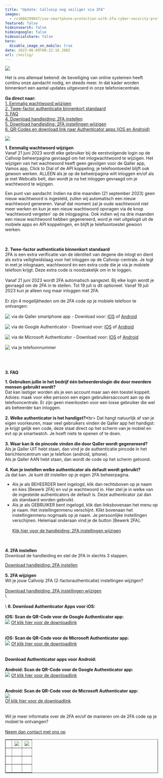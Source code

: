 ```yaml
---
title: "Update: Callvoip nog veiliger via 2FA"
images:
  - /v1686299047/use-smartphone-protection-with-2fa-cyber-security-protects-database-internet-online-personal-online-privacy-encrypted-data.jpg
featured: false
hideinsearch: false
hideingoogle: false
hidesocialshare: false
hero:
  disable_image_on_mobile: true
date: 2023-06-09T08:22:16.298Z
url: /veilig/
---
```

![](https://res.cloudinary.com/callvoip/image/upload/v1686299047/use-smartphone-protection-with-2fa-cyber-security-protects-database-internet-online-personal-online-privacy-encrypted-data.jpg)

Het is ons allemaal bekend: de beveiliging van online systemen heeft continu onze aandacht nodig, en steeds meer. In dat kader worden binnenkort een aantal updates uitgevoerd in onze telefoniecentrale.<br><br><b>Ga direct naar:</b><br><a href="#1">1. Eenmalig wachtwoord wijzigen</a><br><a href="#2">2. Twee-factor authenticatie binnenkort standaard</a><br><a href="#3">3. FAQ</a><br><a href="https://www.callvoip.nl/ondersteuning/algemeen/2fa-handleiding/" target="_blank">4. Download handleiding: 2FA instellen</a><br><a href="https://www.callvoip.nl/ondersteuning/algemeen/2fa-wijzgen/" target="_blank">5. Download handleiding: 2FA instellingen wijzigen</a><br><a href="#6">6. QR-Codes en download link naar Authenticator apps (iOS en Android)</a>

![](https://res.cloudinary.com/callvoip/image/upload/v1686299047/2fa.png)

<div id="1"><b>1. Eenmalig wachtwoord wijzigen</b></div>
Vanaf 21 juni 2023 wordt elke gebruiker bij de eerstvolgende login op de Callvoip beheerpagina gevraagd om het inlogwachtwoord te wijzigen. 
Het wijzigen van het wachtwoord heeft geen gevolgen voor de Qaller app, Vamos app, Click to Dial of de API koppeling; je telefoontoestel blijft ook gewoon werken. 
ALLEEN als je op de beheerpagina wilt inloggen en/of als je met Webcalls belt, dan wordt je na het inloggen gevraagd om je wachtwoord te wijzigen. 

Een punt van aandacht: Indien na drie maanden (21 september 2023) geen nieuw wachtwoord is ingesteld, zullen wij automatisch een nieuw wachtwoord genereren. Vanaf dat moment zal je oude wachtwoord niet meer werken en kun je een nieuw wachtwoord opvragen via de knop 'wachtwoord vergeten' op de inlogpagina. Ook indien wij na drie maanden een nieuw wachtwoord hebben gegenereerd, word je niet uitgelogd uit de mobiele apps en API koppelingen, en blijft je telefoontoestel gewoon werken. 

<div id="2"><br></div><br>
<b>2. Twee-factor authenticatie binnenkort standaard</b>
<br>
2FA is een extra verificatie van de identiteit van degene die inlogt en dient als extra veiligheidslaag voor het inloggen op de Callvoip-centrale. Je logt in met je inlognaam, wachtwoord én een extra code die je via je mobiele telefoon krijgt. Deze extra code is noodzakelijk om in te loggen.
<br><br>
Vanaf 21 juni 2023 wordt 2FA automatisch aangezet. Bij elke login wordt je gevraagd om de 2FA in te stellen. Tot 19 juli is dit optioneel. Vanaf 19 juli 2023 kun je alleen nog maar inloggen met 2FA.
<br><br>
Er zijn 4 mogelijkheden om de 2FA code op je mobiele telefoon te ontvangen:
<br><br>
<img src="https://res.cloudinary.com/callvoip/image/upload/v1686299047/qaller2fa.png" style="float:left; margin-right:5px;">via de Qaller smartphone app -  Download voor: <a href="https://apps.apple.com/nl/app/qaller/id1140548146">IOS</a> of <a href="https://play.google.com/store/apps/details?id=com.digifoon.qaller&hl=nl&pli=1">Android</a><br><br>
<img src="https://res.cloudinary.com/callvoip/image/upload/v1686299047/googleauth2.png" style="float:left; margin-right:5px;">via de Google Authenticator -  Download voor: <a href="https://apps.apple.com/us/app/google-authenticator/id388497605">IOS</a> of <a href="https://play.google.com/store/apps/details?id=com.google.android.apps.authenticator2&hl=en&gl=US">Android</a><br><br>
<img src="https://res.cloudinary.com/callvoip/image/upload/v1686299047/micro2fa.png" style="float:left; margin-right:5px;">via de Microsoft Authenticator -  Download voor: <a href="https://apps.apple.com/us/app/microsoft-authenticator/id983156458">IOS</a> of <a href="https://play.google.com/store/apps/details?id=com.azure.authenticator&hl=en&gl=US">Android</a><br><br>
<img src="https://res.cloudinary.com/callvoip/image/upload/v1686299047/phone2fa.png" style="float:left; margin-right:5px;">via je telefoonnummer<div id="3"><br></div>
<br><br>

<b>3. FAQ</b>
<br>

<b>1. Gebruiken jullie in het bedrijf één beheerderslogin die door meerdere mensen gebruikt wordt?</b><br>
   Dat kan lastiger worden als je een account maar aan één toestel koppelt.<br>
   Advies: maak voor elke persoon een eigen gebruikersaccount aan op de telefooncentrale. Er zijn geen meerkosten voor een losse gebruiker die wel als beheerder kan inloggen.
   <br><br>
<b>2. Welke authenticator is het handigst?<</b>br>
   Dat hangt natuurlijk af van je eigen voorkeuren, maar veel gebruikers vinden de Qaller app het handigst: je krijgt gelijk een code, deze staat direct op het scherm van je mobiel en evt op je smartwatch. Je hoeft niets te openen of te doen.
   <br><br>
<b>3. Waar kan ik de pincode vinden die door Qaller wordt gegenereerd? </b><br>
   Als je Qaller UIT hebt staan, dan vind je de authenticatie pincode in het berichtencentrum van je telefoon (android, iphone).<br>
   Als je Qaller AAN hebt staan, dan wordt de code op het scherm getoond. 
   <br><br>
<b>4. Kun je instellen welke authenticator als default wordt gebruikt? </b><br>
   Ja dat kan. Je kunt dit instellen op je eigen 2FA beheerpagina. <br>

* Als je als BEHEERDER bent ingelogd, klik dan rechtsboven op je naam en kies \[Bewerk 2FA] en vul je wachtwoord in. Hier stel je in welke van de ingestelde authenticators de default is. Deze authenticator zal dan als standaard worden gebruikt. <br>
* Als je als GEBRUIKER bent ingelogd, klik dan linksbovenaan het menu op je naam. Het instellingenmenu verschijnt. Klikt bovenaan het instellingenmenu nogmaals op je naam. Je persoonlijke instellingen verschijnen. Helemaal onderaan vind je de button \[Bewerk 2FA].<br><br>
<a href="https://www.callvoip.nl/ondersteuning/algemeen/2fa-wijzgen/" target="_blank">Klik hier voor de handleiding: 2FA instellingen wijzigen</a><div id="4"></div><br><br>

<b>4. 2FA instellen</b><br>
Download de handleiding en stel de 2FA in slechts 3 stappen.

<div id="5"></div><a href="https://www.callvoip.nl/ondersteuning/algemeen/2fa-handleiding/" target="_blank">Download handleiding: 2FA instellen</a>
<br><br>
<b>5. 2FA wijzigen</b><br>
Wil je jouw Callvoip 2FA (2-factorauthenticatie) instellingen wijzigen?<br><br>
<a href="https://www.callvoip.nl/ondersteuning/algemeen/2fa-wijzgen/" target="_blank">Download handleiding: 2FA instellingen wijzigen</a><div id="6"></div>\
<br><br>\
<b>6. Download Authenticator Apps voor iOS:</b><br><br>
<b>iOS: Scan de QR-Code voor de Google Authenticator app:</b><br>
<img src="https://res.cloudinary.com/callvoip/image/upload/v1686299047/screenshot_2.jpg">
<a href="https://apps.apple.com/us/app/google-authenticator/id388497605">Of klik hier voor de downloadlink</a><br><br><br>
<b>iOS: Scan de QR-Code voor de Microsoft Authenticator app:</b><br>
<img src="https://res.cloudinary.com/callvoip/image/upload/v1686299047/screenshot_3.jpg">
<a href="https://apps.apple.com/us/app/microsoft-authenticator/id983156458">Of klik hier voor de downloadlink</a><br><br><br>
<b>Download Authenticator apps voor Android:</b><br><br>
<b>Android: Scan de QR-Code voor de Google Authenticator app:</b><br>
<img src="https://res.cloudinary.com/callvoip/image/upload/v1686299047/screenshot_4.jpg">
<a href="https://play.google.com/store/apps/details?id=com.google.android.apps.authenticator2&hl=en&gl=US&pli=1">Of klik hier voor de downloadlink</a><br>
<br><br>
<b>Android: Scan de QR-Code voor de Microsoft Authenticator app:</b><br>
<img src="https://res.cloudinary.com/callvoip/image/upload/v1686299047/screenshot_5.jpg"><br>
<a href="https://play.google.com/store/apps/details?id=com.azure.authenticator&hl=en&gl=US">Of klik hier voor de downloadlink</a><br>
<br><br>
Wil je meer informatie over de 2FA en/of de manieren om de 2FA code op je mobiel te ontvangen?<br><br><a href="/contact/" target="_blank" class="button">Neem dan contact met ons op</a>

<table border="1" cellpadding="10">
<tbody>
<tr>
<td>&nbsp;</td>
<td><img src="https://res.cloudinary.com/callvoip/image/upload/v1686299047/App-Stroe.png"></td>
<td><img src="https://res.cloudinary.com/callvoip/image/upload/v1686299047/googleplay_zhcnme.png"></td>
</tr>
<tr>
<td>&nbsp;</td>
<td>&nbsp;</td>
<td>&nbsp;</td>
</tr>
<tr>
<td>&nbsp;</td>
<td>&nbsp;</td>
<td>&nbsp;</td>
</tr>
<tr>
<td>&nbsp;</td>
<td>&nbsp;</td>
<td>&nbsp;</td>
</tr>
</tbody>
</table>
